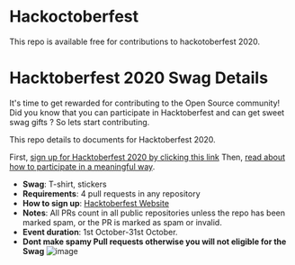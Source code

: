 # Hackoctoberfest
This repo is available free for contributions to hackotoberfest 2020.

# Hacktoberfest 2020 Swag Details

It's time to get rewarded for contributing to the Open Source community! Did you know that you can participate in Hacktoberfest and can get sweet swag gifts ?
So lets start contributing.

This repo details to documents for Hacktoberfest 2020.

First, [sign up for Hacktoberfest 2020 by clicking this link](https://hacktoberfest.digitalocean.com/) Then, [read about how to participate in a meaningful way](https://hacktoberfest.digitalocean.com/details/).

- **Swag**: T-shirt, stickers
- **Requirements**: 4 pull requests in any repository
- **How to sign up**: [Hacktoberfest Website](https://hacktoberfest.digitalocean.com)
- **Notes**: All PRs count in all public repositories unless the repo has been marked spam, or the PR is marked as spam or invalid.
- **Event duration**: 1st October-31st October.
- **Dont make spamy Pull requests otherwise you will not  eligible for the Swag** 
![image](https://user-images.githubusercontent.com/71779677/95647804-efb4d800-0aef-11eb-9f82-c3013be21420.png)


